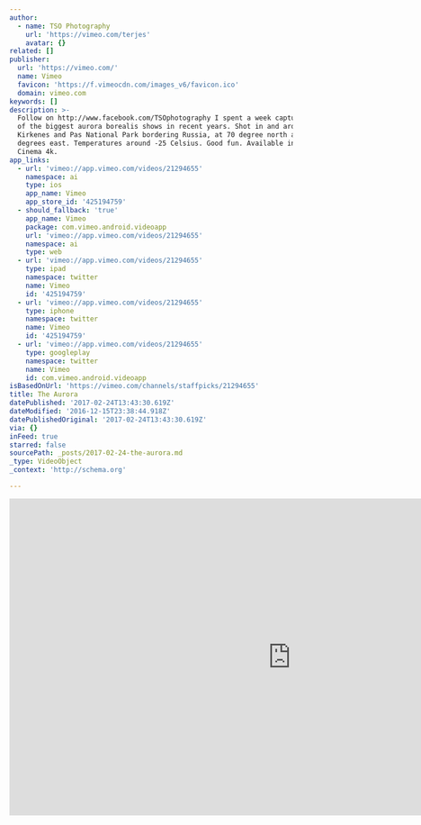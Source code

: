 ```yaml
---
author:
  - name: TSO Photography
    url: 'https://vimeo.com/terjes'
    avatar: {}
related: []
publisher:
  url: 'https://vimeo.com/'
  name: Vimeo
  favicon: 'https://f.vimeocdn.com/images_v6/favicon.ico'
  domain: vimeo.com
keywords: []
description: >-
  Follow on http://www.facebook.com/TSOphotography I spent a week capturing one
  of the biggest aurora borealis shows in recent years. Shot in and around
  Kirkenes and Pas National Park bordering Russia, at 70 degree north and 30
  degrees east. Temperatures around -25 Celsius. Good fun. Available in Digital
  Cinema 4k.
app_links:
  - url: 'vimeo://app.vimeo.com/videos/21294655'
    namespace: ai
    type: ios
    app_name: Vimeo
    app_store_id: '425194759'
  - should_fallback: 'true'
    app_name: Vimeo
    package: com.vimeo.android.videoapp
    url: 'vimeo://app.vimeo.com/videos/21294655'
    namespace: ai
    type: web
  - url: 'vimeo://app.vimeo.com/videos/21294655'
    type: ipad
    namespace: twitter
    name: Vimeo
    id: '425194759'
  - url: 'vimeo://app.vimeo.com/videos/21294655'
    type: iphone
    namespace: twitter
    name: Vimeo
    id: '425194759'
  - url: 'vimeo://app.vimeo.com/videos/21294655'
    type: googleplay
    namespace: twitter
    name: Vimeo
    id: com.vimeo.android.videoapp
isBasedOnUrl: 'https://vimeo.com/channels/staffpicks/21294655'
title: The Aurora
datePublished: '2017-02-24T13:43:30.619Z'
dateModified: '2016-12-15T23:38:44.918Z'
datePublishedOriginal: '2017-02-24T13:43:30.619Z'
via: {}
inFeed: true
starred: false
sourcePath: _posts/2017-02-24-the-aurora.md
_type: VideoObject
_context: 'http://schema.org'

---
```

<iframe src="https://cdn.embedly.com/widgets/media.html?src=https%3A%2F%2Fplayer.vimeo.com%2Fvideo%2F21294655&amp;url=https%3A%2F%2Fvimeo.com%2F21294655&amp;image=https%3A%2F%2Fi.vimeocdn.com%2Fvideo%2F136883358_1280.jpg&amp;key=b7d04c9b404c499eba89ee7072e1c4f7&amp;type=text%2Fhtml&amp;schema=vimeo" width="1000" height="563" scrolling="no" frameborder="0" allowfullscreen="" style=""></iframe>